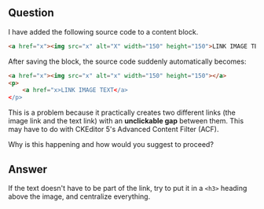 ## Question

I have added the following source code to a content block.

```html
<a href="x"><img src="x" alt="X" width="150" height="150">LINK IMAGE TEXT</a>
```

After saving the block, the source code suddenly automatically becomes:

```html
<a href="x"><img src="x" alt="x" width="150" height="150"></a>
<p>
    <a href="x>LINK IMAGE TEXT</a>
</p>
```

This is a problem because it practically creates two different links (the image link and the text link) with an **unclickable gap** between them. This may have to do with CKEditor 5's Advanced Content Filter (ACF).

Why is this happening and how would you suggest to proceed?

## Answer

If the text doesn't have to be part of the link, try to put it in a `<h3>` heading above the image, and centralize everything.
